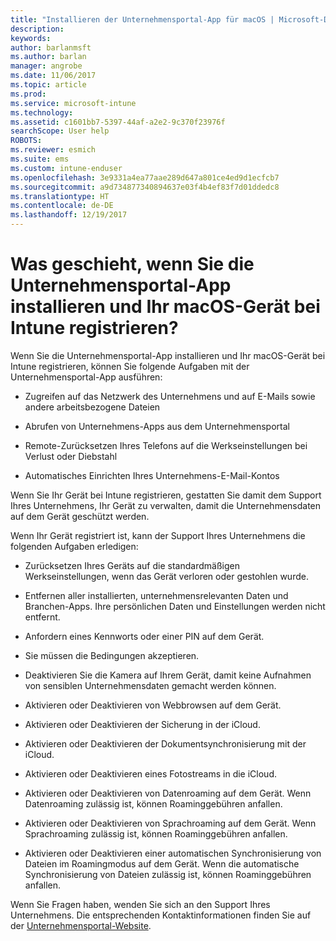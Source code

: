 ```yaml
---
title: "Installieren der Unternehmensportal-App für macOS | Microsoft-Dokumentation"
description: 
keywords: 
author: barlanmsft
ms.author: barlan
manager: angrobe
ms.date: 11/06/2017
ms.topic: article
ms.prod: 
ms.service: microsoft-intune
ms.technology: 
ms.assetid: c1601bb7-5397-44af-a2e2-9c370f23976f
searchScope: User help
ROBOTS: 
ms.reviewer: esmich
ms.suite: ems
ms.custom: intune-enduser
ms.openlocfilehash: 3e9331a4ea77aae289d647a801ce4ed9d1ecfcb7
ms.sourcegitcommit: a9d734877340894637e03f4b4ef83f7d01ddedc8
ms.translationtype: HT
ms.contentlocale: de-DE
ms.lasthandoff: 12/19/2017
---
```

# <a name="what-happens-if-you-install-the-company-portal-app-and-enroll-your-macos-device-in-intune"></a>Was geschieht, wenn Sie die Unternehmensportal-App installieren und Ihr macOS-Gerät bei Intune registrieren?

Wenn Sie die Unternehmensportal-App installieren und Ihr macOS-Gerät bei Intune registrieren, können Sie folgende Aufgaben mit der Unternehmensportal-App ausführen:

-   Zugreifen auf das Netzwerk des Unternehmens und auf E-Mails sowie andere arbeitsbezogene Dateien

-   Abrufen von Unternehmens-Apps aus dem Unternehmensportal

-   Remote-Zurücksetzen Ihres Telefons auf die Werkseinstellungen bei Verlust oder Diebstahl

-   Automatisches Einrichten Ihres Unternehmens-E-Mail-Kontos

Wenn Sie Ihr Gerät bei Intune registrieren, gestatten Sie damit dem Support Ihres Unternehmens, Ihr Gerät zu verwalten, damit die Unternehmensdaten auf dem Gerät geschützt werden.

Wenn Ihr Gerät registriert ist, kann der Support Ihres Unternehmens die folgenden Aufgaben erledigen:

-   Zurücksetzen Ihres Geräts auf die standardmäßigen Werkseinstellungen, wenn das Gerät verloren oder gestohlen wurde.

-   Entfernen aller installierten, unternehmensrelevanten Daten und Branchen-Apps. Ihre persönlichen Daten und Einstellungen werden nicht entfernt.

-   Anfordern eines Kennworts oder einer PIN auf dem Gerät.

-   Sie müssen die Bedingungen akzeptieren.

-   Deaktivieren Sie die Kamera auf Ihrem Gerät, damit keine Aufnahmen von sensiblen Unternehmensdaten gemacht werden können.

-   Aktivieren oder Deaktivieren von Webbrowsen auf dem Gerät.

-   Aktivieren oder Deaktivieren der Sicherung in der iCloud.

-   Aktivieren oder Deaktivieren der Dokumentsynchronisierung mit der iCloud.

-   Aktivieren oder Deaktivieren eines Fotostreams in die iCloud.

-   Aktivieren oder Deaktivieren von Datenroaming auf dem Gerät. Wenn Datenroaming zulässig ist, können Roaminggebühren anfallen.

-   Aktivieren oder Deaktivieren von Sprachroaming auf dem Gerät. Wenn Sprachroaming zulässig ist, können Roaminggebühren anfallen.

-   Aktivieren oder Deaktivieren einer automatischen Synchronisierung von Dateien im Roamingmodus auf dem Gerät. Wenn die automatische Synchronisierung von Dateien zulässig ist, können Roaminggebühren anfallen.

Wenn Sie Fragen haben, wenden Sie sich an den Support Ihres Unternehmens. Die entsprechenden Kontaktinformationen finden Sie auf der [Unternehmensportal-Website](https://portal.manage.microsoft.com#HelpDeskDialog).
